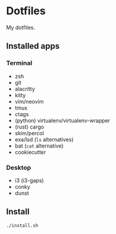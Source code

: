 # Dotfiles

My dotfiles.

## Installed apps

### Terminal

- zsh
- git
- alacritty
- kitty
- vim/neovim
- tmux
- ctags
- (python) virtualenv/virtualenv-wrapper
- (rust) cargo
- skim/percol
- exa/lsd (`ls` alternatives)
- bat (`cat` alternative)
- cookiecutter

### Desktop

- i3 (i3-gaps)
- conky
- dunst

## Install

```sh
./install.sh
```
